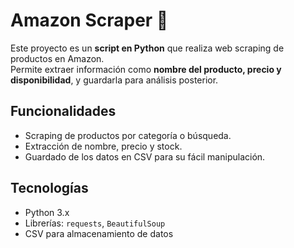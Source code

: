 # Amazon Scraper 🛒

Este proyecto es un **script en Python** que realiza web scraping de productos en Amazon.  
Permite extraer información como **nombre del producto, precio y disponibilidad**, y guardarla para análisis posterior.

## Funcionalidades

- Scraping de productos por categoría o búsqueda.
- Extracción de nombre, precio y stock.
- Guardado de los datos en CSV para su fácil manipulación.

## Tecnologías

- Python 3.x
- Librerías: `requests`, `BeautifulSoup`
- CSV para almacenamiento de datos

